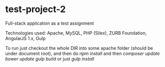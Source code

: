 # test-project-2
Full-stack application as a test assignment

Technologies used: Apache, MySQL, PHP (Silex), ZURB Foundation, AngularJS 1.x, Gulp

To run just checkout the whole DIR into some apache folder (should be under document root), and then do
*npm install*
and then
*composer update*
*bower update*
*gulp build*
or just
*gulp install*
